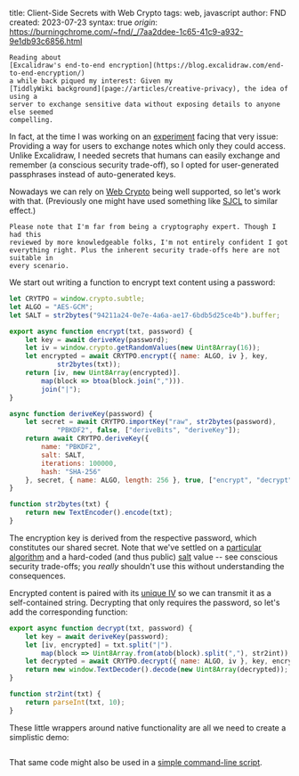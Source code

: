 title: Client-Side Secrets with Web Crypto
tags: web, javascript
author: FND
created: 2023-07-23
syntax: true
_origin_: https://burningchrome.com/~fnd/_/7aa2ddee-1c65-41c9-a932-9e1db93c6856.html

```intro
Reading about
[Excalidraw's end-to-end encryption](https://blog.excalidraw.com/end-to-end-encryption/)
a while back piqued my interest: Given my
[TiddlyWiki background](page://articles/creative-privacy), the idea of using a
server to exchange sensitive data without exposing details to anyone else seemed
compelling.
```

In fact, at the time I was working on an
[experiment](https://github.com/Jermolene/TiddlyWiki5/discussions/5568#discussioncomment-568504)
facing that very issue: Providing a way for users to exchange notes which only
they could access. Unlike Excalidraw, I needed secrets that humans can easily
exchange and remember (a conscious security trade-off), so I opted for
user-generated passphrases instead of auto-generated keys.

Nowadays we can rely on
[Web Crypto](https://developer.mozilla.org/en-US/docs/Web/API/Web_Crypto_API)
being well supported, so let's work with that. (Previously one might have used
something like [SJCL](https://bitwiseshiftleft.github.io/) to similar effect.)

```infobox
Please note that I'm far from being a cryptography expert. Though I had this
reviewed by more knowledgeable folks, I'm not entirely confident I got
everything right. Plus the inherent security trade-offs here are not suitable in
every scenario.
```

We start out writing a function to encrypt text content using a password:

```javascript
let CRYTPO = window.crypto.subtle;
let ALGO = "AES-GCM";
let SALT = str2bytes("94211a24-0e7e-4a6a-ae17-6bdb5d25ce4b").buffer;

export async function encrypt(txt, password) {
    let key = await deriveKey(password);
    let iv = window.crypto.getRandomValues(new Uint8Array(16));
    let encrypted = await CRYTPO.encrypt({ name: ALGO, iv }, key,
            str2bytes(txt));
    return [iv, new Uint8Array(encrypted)].
        map(block => btoa(block.join(","))).
        join("|");
}

async function deriveKey(password) {
    let secret = await CRYTPO.importKey("raw", str2bytes(password),
            "PBKDF2", false, ["deriveBits", "deriveKey"]);
    return await CRYTPO.deriveKey({
        name: "PBKDF2",
        salt: SALT,
        iterations: 100000,
        hash: "SHA-256"
    }, secret, { name: ALGO, length: 256 }, true, ["encrypt", "decrypt"]);
}

function str2bytes(txt) {
    return new TextEncoder().encode(txt);
}
```

The encryption key is derived from the respective password, which constitutes
our shared secret. Note that we've settled on a
[particular algorithm](https://en.wikipedia.org/wiki/AES-GCM) and a hard-coded
(and thus public) [salt](https://en.wikipedia.org/wiki/Salt_%28cryptography%29)
value -- see conscious security trade-offs; you _really_ shouldn't use this
without understanding the consequences.

Encrypted content is paired with its
[unique IV](https://crypto.stackexchange.com/questions/26790/how-bad-it-is-using-the-same-iv-twice-with-aes-gcm)
so we can transmit it as a self-contained string. Decrypting that only requires
the password, so let's add the corresponding function:

```javascript
export async function decrypt(txt, password) {
    let key = await deriveKey(password);
    let [iv, encrypted] = txt.split("|").
        map(block => Uint8Array.from(atob(block).split(","), str2int));
    let decrypted = await CRYTPO.decrypt({ name: ALGO, iv }, key, encrypted);
    return new window.TextDecoder().decode(new Uint8Array(decrypted));
}

function str2int(txt) {
    return parseInt(txt, 10);
}
```

These little wrappers around native functionality are all we need to create a
simplistic demo:

```embed uri=./demo.html
```

That same code might also be used in a [simple command-line script](cli.js).
